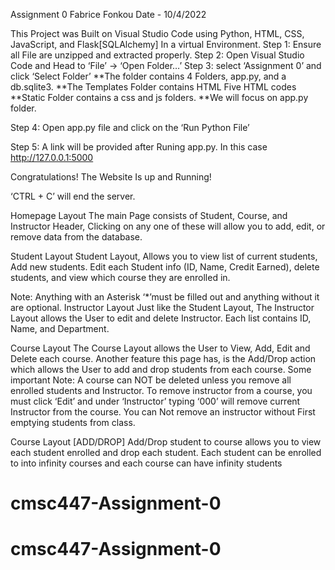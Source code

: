 Assignment 0
Fabrice Fonkou
Date - 10/4/2022

This Project was Built on Visual Studio Code using Python, HTML, CSS, JavaScript, and Flask[SQLAlchemy] In a virtual Environment.
Step 1: Ensure all File are unzipped and extracted properly.
Step 2: Open Visual Studio Code and Head to ‘File’ -> ‘Open Folder…’ 
Step 3: select ‘Assignment 0’ and click ‘Select Folder’
	**The folder contains 4 Folders, app.py, and a db.sqlite3.
	**The Templates Folder contains HTML Five HTML codes
	**Static Folder contains a css and js folders.
	**We will focus on app.py folder.
 

Step 4: Open app.py file and click on the ‘Run Python File’
 

Step 5: A link will be provided after Runing app.py. In this case http://127.0.0.1:5000

 
Congratulations! The Website Is up and Running!

‘CTRL + C’ will end the server.


Homepage Layout
The main Page consists of Student, Course, and Instructor Header, Clicking on any one of these will allow you to add, edit, or remove data from the database.
 

Student Layout
Student Layout, Allows you to view list of current students, Add new students. Edit each Student info (ID, Name, Credit Earned), delete students, and view which course they are enrolled in.

  


Note: Anything with an Asterisk ‘*’must be filled out and anything without it are optional. 
Instructor Layout
Just like the Student Layout, The Instructor Layout allows the User to edit and delete Instructor. Each list contains ID, Name, and Department.
 
Course Layout 
The Course Layout allows the User to View, Add, Edit and Delete each course. Another feature this page has, is the Add/Drop action which allows the User to add and drop students from each course. Some important Note: A course can NOT be deleted unless you 
remove all enrolled students and Instructor. To remove instructor from a course, you must click ‘Edit’ and under ‘Instructor’ typing ‘000’ will remove current Instructor from the course. You can Not remove an instructor without First emptying students from class. 
 
Course Layout [ADD/DROP]
Add/Drop student to course allows you to view each student enrolled and drop each student. Each student can be enrolled to into infinity courses and each course can have infinity students  

 # cmsc447-Assignment-0
# cmsc447-Assignment-0
